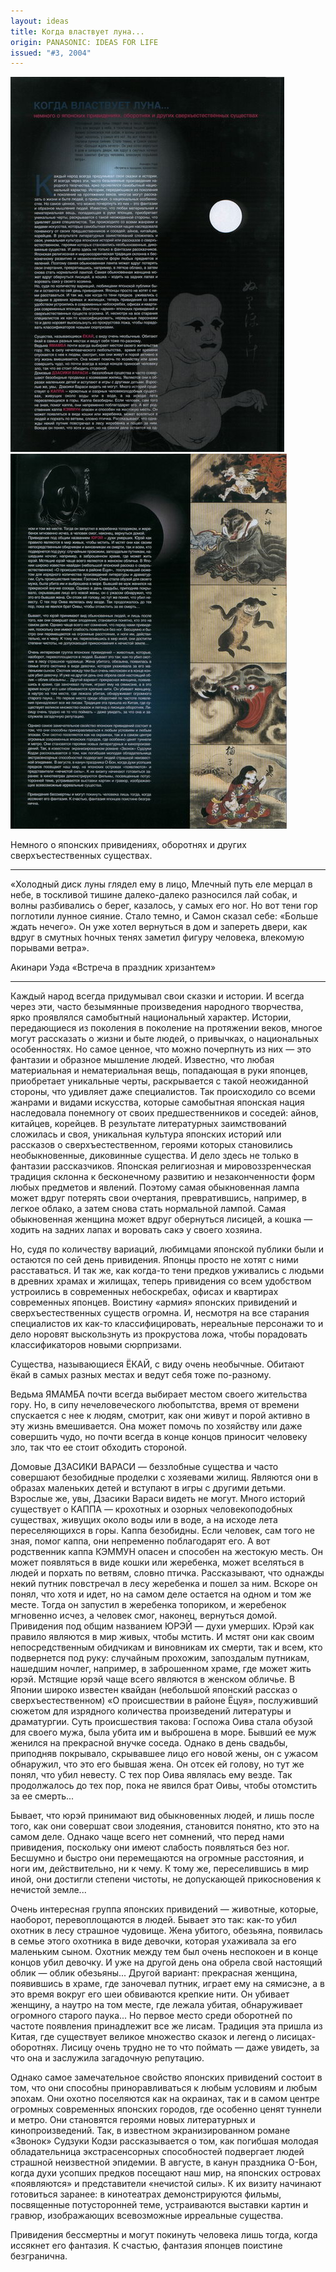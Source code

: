 ```yaml
---
layout: ideas
title: Когда властвует луна...
origin: PANASONIC: IDEAS FOR LIFE
issued: "#3, 2004"
---
```

![](/assets/img/papers/haiku/48.jpg)
![](/assets/img/papers/haiku/49.jpg)

Немного о японских привидениях, оборотнях и других сверхъестественных существах. 

---

«Холодный диск луны глядел ему в лицо, Млечный путь еле мерцал в небе, в тоскливой тишине далеко-далеко разносился лай собак, и волны разбивались о берег, казалось, у самых его ног. Но вот тени гор поглотили лунное сияние. Стало темно, и Самон сказал себe: «Больше ждать нечего». Он уже хотел вернуться в дом и запереть двери, как вдруг в смутных hочных тенях заметил фигуру человека, влекомую порывами ветра». 

Акинари Уэда «Встреча в праздник хризантем»
  
---

Каждый народ всегда придумывал свои сказки и истории. И всегда через эти, часто безымянные произведения народного творчества, ярко проявлялся самобытный национальный характер. Истории, передающиеся из поколения в поколение на протяжении веков, многое могут рассказать о жизни и быте людей, о привычках, о национальных особенностях. Но самое ценное, что можно почерпнуть из них — это фантазии и образное мышление людей. Известно, что любая материальная и нематериальная вещь, попадающая в руки японцев, приобретает уникальные черты, раскрывается с такой неожиданной стороны, что удивляет даже специалистов. Так происходило со всеми жанрами и видами искусства, которые самобытная японская нация наследовала понемногу от своих предшественников и соседей: айнов, китайцев, корейцев. В результате литературных заимствований сложилась и своя, уникальная культура японских историй или рассказов о сверхъестественном, героями которых становились необыкновенные, диковинные существа. И дело здесь не только в фантазии рассказчиков. Японская религиозная и мировоззренческая традиция склонна к бесконечному развитию и незаконченности форм любых предметов и явлений. Поэтому самая обыкновенная лампа может вдруг потерять свои очертания, превратившись, например, в легкое облако, а затем снова стать нормальной лампой. Самая обыкновенная женщина может вдруг обернуться лисицей, а кошка — ходить на задних лапах и воровать сакэ у своего хозяина. 

Но, судя по количеству вариаций, любимцами японской публики были и остаются по сей день привидения. Японцы просто не хотят с ними расставаться. И так же, как когда-то тени предков уживались с людьми в древних храмах и жилищах, теперь привидения со всем удобством устроились в современных небоскребах, офисах и квартирах современных японцев. Воистину «армия» японских привидений и сверхъестественных существ огромна. И, несмотря на все старания специалистов их как-то классифицировать, нереальные персонажи то и дело норовят выскользнуть из прокрустова ложа, чтобы порадовать классификаторов новыми сюрпризами. 

Существа, называющиеся ЁКАЙ, с виду очень необычные. Обитают ёкай в самых разных местах и ведут себя тоже по-разному. 

Ведьма ЯМАМБА почти всегда выбирает местом своего жительства гору. Но, в сипу нечеловеческого любопытства, время от времени спускается с нее к людям, смотрит, как они живут и порой активно в эту жизнь вмешивается. Она может помочь по хозяйству или даже совершить чудо, но почти всегда в конце концов приносит человеку зло, так что ее стоит обходить стороной. 

Домовые ДЗАСИКИ ВАРАСИ — беззлобные существа и часто совершают безобидные проделки с хозяевами жилищ. Являются они в образах маленьких детей и вступают в игры с другими детьми. Взрослые же, увы, Дзасики Вараси видеть не могут. Много историй существует о КАППА — крохотных и озорных человекоподобных существах, живущих около воды или в воде, а на исходе лета переселяющихся в горы. Каппа безобидны. Если человек, сам того не зная, помог каппа, они непременно поблагодарят его. А вот родственник каппа КЭММУН опасен и способен на жестокую месть. Он может появляться в виде кошки или жеребенка, может вселяться в людей и порхать по ветвям, словно птичка. Рассказывают, что однажды некий путник повстречал в лесу жеребенка и пошел за ним. Вскоре он понял, что хотя и идет, но на самом деле остается на одном и том же месте. Тогда он запустил в жеребенка топориком, и жеребенок мгновенно исчез, а человек смог, наконец, вернуться домой. Привидения под общим названием ЮРЭЙ — духи умерших. Юрэй как правило являются в мир живых, чтобы мстить. И мстят они как своим непосредственным обидчикам и виновникам их смерти, так и всем, кто подвернется под руку: случайным прохожим, запоздалым путникам, нашедшим ночлег, например, в заброшенном храме, где может жить юрэй. Мстящие юрэй чаще всего являются в женском обличье. В Японии широко известен квайдан (небольшой японский рассказ о сверхъестественном) «О происшествии в районе Ёцуя», послуживший сюжетом для изрядного количества произведений литературы и драматургии. Суть происшествия такова: Госпожа Оива стала обузой для своего мужа, была убита им и выброшена в море. Бывший ее муж женился на прекрасной внучке соседа. Однако в день свадьбы, приподняв покрывало, скрывавшее лицо его новой жены, он с ужасом обнаружил, что это его бывшая жена. Он отсек ей голову, но тут же понял, что убил невесту. С тех пор Оива являлась ему везде. Так продолжалось до тех пор, пока не явился брат Оивы, чтобы отомстить за ее смерть... 

Бывает, что юрэй принимают вид обыкновенных людей, и лишь после того, как они совершат свои злодеяния, становится понятно, кто это на самом деле. Однако чаще всего нет сомнений, что перед нами привидения, поскольку они имеют слабость появляться без ног. Бесшумно и быстро они перемещаются на огромные расстояния, и ноги им, действительно, ни к чему. К тому же, переселившись в мир иной, они достигли степени чистоты, не допускающей прикосновения к нечистой земле... 

Очень интересная группа японских привидений — животные, которые, наоборот, перевоплощаются в людей. Бывает это так: как-то убил охотник в лесу страшное чудовище. Жена убитого, обезьяна, появилась в семье этого охотника в виде девочки, которая ухаживала за его маленьким сыном. Охотник между тем был очень неспокоен и в конце концов убил девочку. И уже на другой день она обрела свой настоящий облик — облик обезьяны... Другой вариант: прекрасная женщина, появившись в храме, где заночевал путник, играет ему на сямисэне, а в это время вокруг его шеи обвиваются крепкие нити. Он убивает женщину, а наутро на том месте, где лежала убитая, обнаруживает огромного старого паука... Но первое место среди оборотней по частоте появления принадлежит все же лисам. Традиция эта пришла из Китая, где существует великое множество сказок и легенд о лисицах-оборотнях. Лисицу очень трудно не то что поймать — даже увидеть, за что она и заслужила загадочную репутацию. 

Однако самое замечательное свойство японских привидений состоит в том, что они способны приноравливаться к любым условиям и любым эпохам. Они охотно поселяются как на окраинах, так и в самом центре огромных современных японских городов, где особенно ценят туннели и метро. Они становятся героями новых литературных и кинопроизведений. Так, в известном экранизированном романе «Звонок» Судзуки Кодзи рассказывается о том, как погибшая молодая обладательница экстрасенсорных способностей подвергает людей страшной неизвестной эпидемии. В августе, в канун праздника О-Бон, когда духи усопших предков посещают наш мир, на японских островах «появляются» и представители «нечистой силы». К их визиту начинают готовиться заранее: в кинотеатрах демонстрируются фильмы, посвященные потусторонней теме, устраиваются выставки картин и гравюр, изображающих всевозможные ирреальные существа. 

Привидения бессмертны и могут покинуть человека лишь тогда, когда иссякнет его фантазия. К счастью, фантазия японцев поистине безгранична. 
